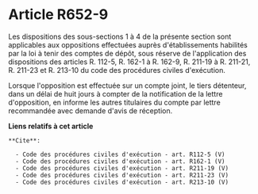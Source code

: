 # Article R652-9

Les dispositions des sous-sections 1 à 4 de la présente section sont applicables aux oppositions effectuées auprès
d'établissements habilités par la loi à tenir des comptes de dépôt, sous réserve de l'application des dispositions des
articles R. 112-5, R. 162-1 à R. 162-9, R. 211-19 à R. 211-21, R. 211-23 et R. 213-10 du code des procédures civiles
d'exécution. 

Lorsque l'opposition est effectuée sur un compte joint, le tiers détenteur, dans un délai de huit jours à compter de la
notification de la lettre d'opposition, en informe les autres titulaires du compte par lettre recommandée avec demande d'avis
de réception.

**Liens relatifs à cet article**

	**Cite**:

	  - Code des procédures civiles d'exécution - art. R112-5 (V)
	  - Code des procédures civiles d'exécution - art. R162-1 (V)
	  - Code des procédures civiles d'exécution - art. R211-19 (V)
	  - Code des procédures civiles d'exécution - art. R211-23 (V)
	  - Code des procédures civiles d'exécution - art. R213-10 (V)
